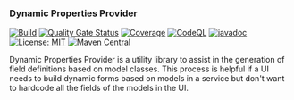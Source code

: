 ### Dynamic Properties Provider
[![Build](https://github.com/kiwiproject/dynamic-properties-provider/workflows/build/badge.svg)](https://github.com/kiwiproject/dynamic-properties-provider/actions?query=workflow%3Abuild)
[![Quality Gate Status](https://sonarcloud.io/api/project_badges/measure?project=kiwiproject_dynamic-properties-provider&metric=alert_status)](https://sonarcloud.io/dashboard?id=kiwiproject_dynamic-properties-provider)
[![Coverage](https://sonarcloud.io/api/project_badges/measure?project=kiwiproject_dynamic-properties-provider&metric=coverage)](https://sonarcloud.io/dashboard?id=kiwiproject_dynamic-properties-provider)
[![CodeQL](https://github.com/kiwiproject/kiwi-test/actions/workflows/codeql.yml/badge.svg)](https://github.com/kiwiproject/kiwi-test/actions/workflows/codeql.yml)
[![javadoc](https://javadoc.io/badge2/org.kiwiproject/dynamic-properties-provider/javadoc.svg)](https://javadoc.io/doc/org.kiwiproject/dynamic-properties-provider)
[![License: MIT](https://img.shields.io/badge/License-MIT-blue.svg)](https://opensource.org/licenses/MIT)
[![Maven Central](https://img.shields.io/maven-central/v/org.kiwiproject/dynamic-properties-provider)](https://central.sonatype.com/artifact/org.kiwiproject/dynamic-properties-provider/)

Dynamic Properties Provider is a utility library to assist in the generation of field definitions based on model classes.
This process is helpful if a UI needs to build dynamic forms based on models in a service but don't want to hardcode
all the fields of the models in the UI.
